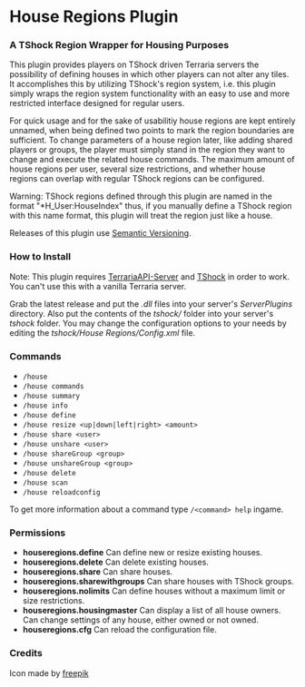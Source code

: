 House Regions Plugin
===================

### A TShock Region Wrapper for Housing Purposes

This plugin provides players on TShock driven Terraria servers the possibility 
of defining houses in which other players can not alter any tiles. It 
accomplishes this by utilizing TShock's region system, i.e. this plugin simply
wraps the region system functionality with an easy to use and more restricted
interface designed for regular users.

For quick usage and for the sake of usabilitiy house regions are kept entirely 
unnamed, when being defined two points to mark the region boundaries are 
sufficient.
To change parameters of a house region later, like adding shared players or 
groups, the player must simply stand in the region they want to change and 
execute the related house commands. The maximum amount of house regions per 
user, several size restrictions, and whether house regions can overlap with
regular TShock regions can be configured.

Warning: TShock regions defined through this plugin are named in the format 
"*H_User:HouseIndex" thus, if you manually define a TShock region with this 
name format, this plugin will treat the region just like a house.

Releases of this plugin use [Semantic Versioning](http://semver.org/).

### How to Install

Note: This plugin requires 
[TerrariaAPI-Server](https://github.com/NyxStudios/TerrariaAPI-Server) and 
[TShock](https://github.com/NyxStudios/TShock) in order to work. You can't use 
this with a vanilla Terraria server.

Grab the latest release and put the _.dll_ files into your server's 
_ServerPlugins_ directory. Also put the contents of the _tshock/_ folder into 
your server's _tshock_ folder. You may change the configuration options to 
your needs by editing the _tshock/House Regions/Config.xml_ file.

### Commands

* `/house`
* `/house commands`
* `/house summary`
* `/house info`
* `/house define`
* `/house resize <up|down|left|right> <amount>`
* `/house share <user>`
* `/house unshare <user>`
* `/house shareGroup <group>`
* `/house unshareGroup <group>`
* `/house delete`
* `/house scan`
* `/house reloadconfig`

To get more information about a command type `/<command> help` ingame.

### Permissions

* **houseregions.define**
  Can define new or resize existing houses.
* **houseregions.delete**
  Can delete existing houses.
* **houseregions.share**
  Can share houses.
* **houseregions.sharewithgroups**
  Can share houses with TShock groups.
* **houseregions.nolimits**
  Can define houses without a maximum limit or size restrictions.
* **houseregions.housingmaster**
  Can display a list of all house owners. Can change settings of any house, either 
  owned or not owned.
* **houseregions.cfg**
  Can reload the configuration file.

### Credits

Icon made by [freepik](http://www.freepik.com/)